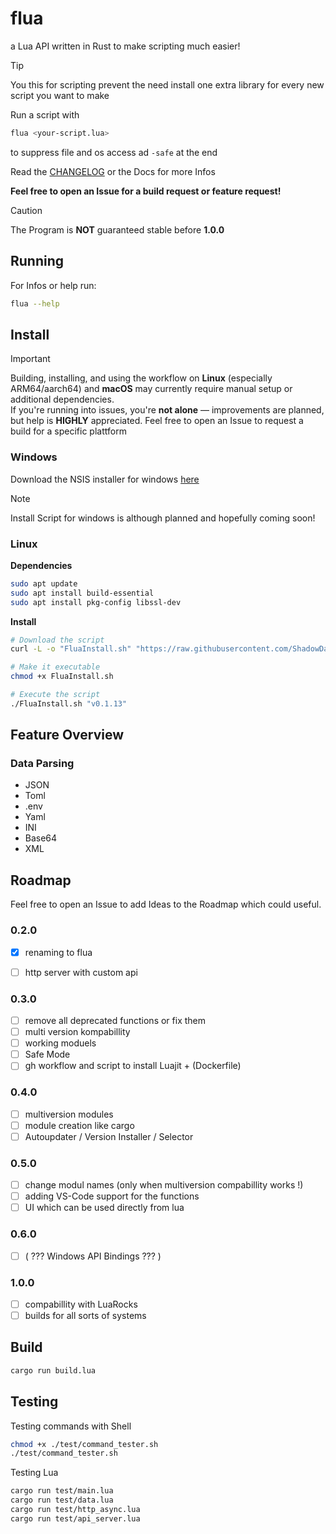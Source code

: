 <!--
Testing Commands and Other Commands

cargo build && test/command_tester.sh


-->

# flua

a Lua API written in Rust to make scripting much easier!

> [!TIP]
> You this for scripting prevent the need install one extra library for every new script you want to make

Run a script with
```sh
flua <your-script.lua>
```

to suppress file and os access ad `-safe` at the end

Read the [CHANGELOG](./CHANGELOG.md) or the Docs for more Infos

**Feel free to open an Issue for a build request or feature request!**

> [!CAUTION]
> The Program is **NOT** guaranteed stable before **1.0.0**

## Running
For Infos or help run:
```sh
flua --help
```

## Install

> [!IMPORTANT]
> Building, installing, and using the workflow on **Linux** (especially ARM64/aarch64) and **macOS** may currently require manual setup or additional dependencies.  
> If you're running into issues, you're **not alone** — improvements are planned, but help is **HIGHLY** appreciated.
> Feel free to open an Issue to request a build for a specific plattform

### Windows

Download the NSIS installer for windows [here](https://github.com/ShadowDara/flua/releases)

> [!NOTE]
> Install Script for windows is although planned and hopefully coming soon!

### Linux

**Dependencies**
```sh
sudo apt update
sudo apt install build-essential
sudo apt install pkg-config libssl-dev
```

**Install**

```sh
# Download the script
curl -L -o "FluaInstall.sh" "https://raw.githubusercontent.com/ShadowDara/flua/refs/heads/main/installer/install.sh"

# Make it executable
chmod +x FluaInstall.sh

# Execute the script
./FluaInstall.sh "v0.1.13"
```

## Feature Overview

### Data Parsing
- JSON
- Toml
- .env
- Yaml
- INI
- Base64
- XML

## Roadmap

Feel free to open an Issue to add Ideas to the Roadmap which could
useful.

### 0.2.0
- [x] renaming to flua
- [ ] http server with custom api


### 0.3.0
- [ ] remove all deprecated functions or fix them
- [ ] multi version kompabillity
- [ ] working moduels
- [ ] Safe Mode
- [ ] gh workflow and script to install Luajit + (Dockerfile)

### 0.4.0
- [ ] multiversion modules
- [ ] module creation like cargo
- [ ] Autoupdater / Version Installer / Selector

### 0.5.0
- [ ] change modul names (only when multiversion compabillity works !)
- [ ] adding VS-Code support for the functions
- [ ] UI which can be used directly from lua

### 0.6.0
- [ ] ( ??? Windows API Bindings ??? )

### 1.0.0
- [ ] compabillity with LuaRocks
- [ ] builds for all sorts of systems

<!-- ## Stats 0.1.11 -->
<!--

.\cloc . --md --out=cloc_report.md --exclude-dir=target

-->

## Build

```sh
cargo run build.lua
```

## Testing

Testing commands with Shell
```sh
chmod +x ./test/command_tester.sh
./test/command_tester.sh
```

Testing Lua
```sh
cargo run test/main.lua
cargo run test/data.lua
cargo run test/http_async.lua
cargo run test/api_server.lua
```
